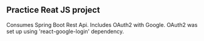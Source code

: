 ## Practice Reat JS project

Consumes Spring Boot Rest Api.
Includes OAuth2 with Google. OAuth2 was set up using 'react-google-login' dependency.
